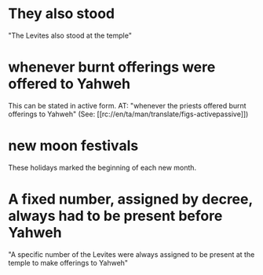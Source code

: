 # They also stood

"The Levites also stood at the temple"

# whenever burnt offerings were offered to Yahweh

This can be stated in active form. AT: "whenever the priests offered burnt offerings to Yahweh" (See: [[rc://en/ta/man/translate/figs-activepassive]])

# new moon festivals

These holidays marked the beginning of each new month.

# A fixed number, assigned by decree, always had to be present before Yahweh

"A specific number of the Levites were always assigned to be present at the temple to make offerings to Yahweh"